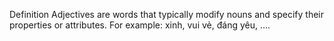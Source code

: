 Definition
Adjectives are words that typically modify nouns and specify their properties or attributes. For example: xinh, vui vẻ, đáng yêu, ....
<!-- Interlanguage links updated Út 9. května 2023, 20:03:22 CEST -->
